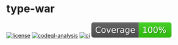 # type-war

[![license](https://img.shields.io/badge/License-Apache%202.0-blue.svg)](https://opensource.org/licenses/Apache-2.0)
[![codeql-analysis](https://github.com/varodv/type-war/actions/workflows/codeql-analysis.yml/badge.svg?branch=main)](https://github.com/varodv/type-war/actions/workflows/codeql-analysis.yml)
[![ci](https://github.com/varodv/type-war/actions/workflows/ci.yml/badge.svg?branch=main)](https://github.com/varodv/type-war/actions/workflows/ci.yml)
[![coverage](https://raw.githubusercontent.com/varodv/type-war/main/.github/badges/coverage.svg)](https://github.com/varodv/type-war/actions/workflows/coverage.yml)
